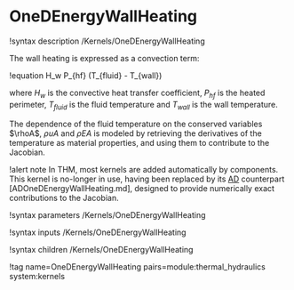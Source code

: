 # OneDEnergyWallHeating

!syntax description /Kernels/OneDEnergyWallHeating

The wall heating is expressed as a convection term:

!equation
H_w P_{hf} (T_{fluid} - T_{wall})

where $H_w$ is the convective heat transfer coefficient, $P_{hf}$ is the heated perimeter,
$T_{fluid}$ is the fluid temperature and $T_{wall}$ is the wall temperature.

The dependence of the fluid temperature on the conserved variables $\rhoA$, $\rho uA$ and $\rho EA$
is modeled by retrieving the derivatives of the temperature as material properties, and using them to
contribute to the Jacobian.

!alert note
In THM, most kernels are added automatically by components. This kernel is no-longer in use, having
been replaced by its [AD](automatic_differentiation/index.md) counterpart [ADOneDEnergyWallHeating.md],
designed to provide numerically exact contributions to the Jacobian.

!syntax parameters /Kernels/OneDEnergyWallHeating

!syntax inputs /Kernels/OneDEnergyWallHeating

!syntax children /Kernels/OneDEnergyWallHeating

!tag name=OneDEnergyWallHeating pairs=module:thermal_hydraulics system:kernels
